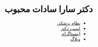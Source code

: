 <div dir=rtl>
  
# دکتر سارا سادات محبوب
  -  [نظام پزشکی](https://membersearch.irimc.org/member/profile?id=081e95dd-1f6e-4aaf-a9c7-25bdaaa6a145) 
  -  [اسنپ دکتر](https://snapp.doctor//webapp/Expert/View/76388/%D8%AF%DA%A9%D8%AA%D8%B1%20%D8%B3%D8%A7%D8%B1%D8%A7%20%D8%B3%D8%A7%D8%AF%D8%A7%D8%AA%20%D9%85%D8%AD%D8%A8%D9%88%D8%A8) 
  -  [اینستاگرام](https://instragram.com/drmahboub) 
  -  [وبلاگ](https://blog.mahboub.ir) 
